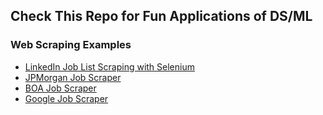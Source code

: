 ## **Check This Repo for Fun Applications of DS/ML**

### Web Scraping Examples
* [LinkedIn Job List Scraping with Selenium](https://github.com/opal-1996/Applications/blob/main/LinkedIn_Job_Scraping/scraper.py)
* [JPMorgan Job Scraper](https://github.com/opal-1996/Applications/blob/main/Job_Scraping/jpmorgan_jobscraper.py)
* [BOA Job Scraper](https://github.com/opal-1996/Applications/blob/main/Job_Scraping/BOA_jobscraper.py)
* [Google Job Scraper](https://github.com/opal-1996/Applications/blob/main/Job_Scraping/google_jobscraper.py)